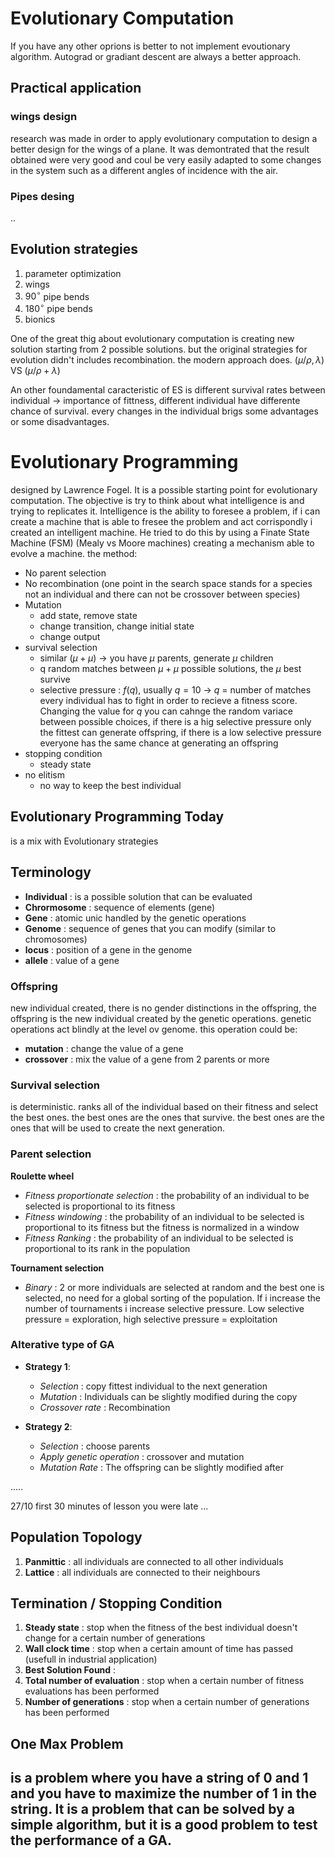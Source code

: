 # Evolutionary Computation
If you have any other oprions is better to not implement evoutionary algorithm. Autograd or gradiant descent are always a better approach.

## Practical application 
### wings design
research was made in order to apply evolutionary computation to design a better design for the wings of a plane.
It was demontrated that the result obtained were very good and coul be very easily adapted to some changes in the system such as a different angles of incidence with the air.
### Pipes desing
..

## Evolution strategies
1. parameter optimization
2. wings
3. $90^{\circ}$ pipe bends
4. $180^{\circ}$ pipe bends
5. bionics

One of the great thig about evolutionary computation is creating new solution starting from 2 possible solutions. but the original strategies for evolution didn't includes recombination. the modern approach does.
$(\mu/\rho,\lambda)$ VS $(\mu/\rho + \lambda)$

An other foundamental caracteristic of ES is different survival rates between individual -> importance of fittness, different individual have differente chance of survival.
every changes in the individual brigs some advantages or some disadvantages.

# Evolutionary Programming

designed by Lawrence Fogel. It is a possible starting point for evolutionary computation.
The objective is try to think about what intelligence is and trying to replicates it. Intelligence is the ability to foresee a problem, if i can create a machine that is able to fresee the problem and act corrispondly i created an intelligent machine.
He tried to do this by using a Finate State Machine (FSM) (Mealy vs Moore machines) creating a mechanism able to evolve a machine.
the method:
- No parent selection
- No recombination (one point in the search space stands for a species not an individual and there can not be crossover between species)
- Mutation
    -   add state, remove state
    - change transition, change initial state
    - change output
- survival selection
    - similar $(\mu + \mu)$ -> you have $\mu$ parents, generate $\mu$ children
    - q random matches between $\mu + \mu$ possible solutions, the $\mu$ best survive
    - selective pressure : $f(q)$, usually $q = 10$ -> $q$ = number of matches every individual has to fight in order to recieve a fitness score. Changing the value for $q$ you can cahnge the random variace between possible choices, if there is a hig selective pressure only the fittest can generate offspring, if there is a low selective pressure everyone has the same chance at generating an offspring
- stopping condition
    - steady state
- no elitism
    - no way to keep the best individual

## Evolutionary Programming Today
is a mix with Evolutionary strategies


## Terminology
- **Individual** : is a possible solution that can be evaluated
- **Chrormosome** : sequence of elements (gene)
- **Gene** : atomic unic handled by the genetic operations
- **Genome** : sequence of genes that you can modify (similar to chromosomes) 
- **locus** : position of a gene in the genome
- **allele** : value of a gene

### Offspring
new individual created, there is no gender distinctions in the offspring, the offspring is the new individual created by the genetic operations.
genetic operations act blindly at the level ov genome. this operation could be:
+ **mutation** : change the value of a gene
+ **crossover** : mix the value of a gene from 2 parents or more

### Survival selection
is deterministic. ranks all of the individual based on their fitness and select the best ones. the best ones are the ones that survive. the best ones are the ones that will be used to create the next generation.

### Parent selection
**Roulette wheel**
- *Fitness proportionate selection* : the probability of an individual to be selected is proportional to its fitness
- *Fitness windowing* : the probability of an individual to be selected is proportional to its fitness but the fitness is normalized in a window
- *Fitness Ranking* : the probability of an individual to be selected is proportional to its rank in the population

**Tournament selection**
+ *Binary* : 2 or more individuals are selected at random and the best one is selected, no need for a global sorting of the population. If i increase the number of tournaments i increase selective pressure. Low selective pressure = exploration, high selective pressure = exploitation

### Alterative type of GA
+ **Strategy 1**:
    -  *Selection* : copy fittest individual to the next generation
    - *Mutation* : Individuals can be slightly modified during the copy
    - *Crossover rate* : Recombination

+ **Strategy 2**:
    - *Selection* : choose parents
    - *Apply genetic operation* : crossover and mutation
    - *Mutation Rate* : The offspring can be slightly modified after


.....

27/10
first 30 minutes of lesson you were late
...

## Population Topology
1. **Panmittic** : all individuals are connected to all other individuals
2. **Lattice** : all individuals are connected to their neighbours

## Termination / Stopping Condition
1. **Steady state** : stop when the fitness of the best individual doesn't change for a certain number of generations
2. **Wall clock time** : stop when a certain amount of time has passed (usefull in industrial application)
3. **Best Solution Found** : 
4. **Total number of evaluation** : stop when a certain number of fitness evaluations has been performed
5. **Number of generations** : stop when a certain number of generations has been performed

## One Max Problem
is a problem where you have a string of 0 and 1 and you have to maximize the number of 1 in the string. It is a problem that can be solved by a simple algorithm, but it is a good problem to test the performance of a GA.
-